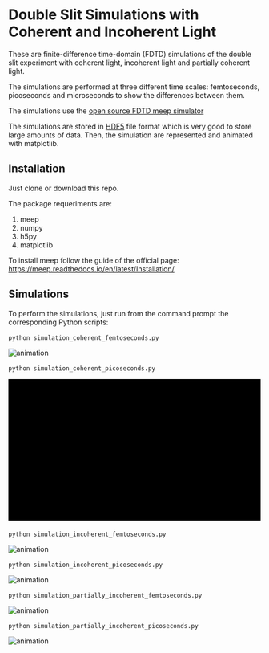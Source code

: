 # Double Slit Simulations with Coherent and Incoherent Light

These are finite-difference time-domain (FDTD) simulations of the double slit experiment with coherent light, incoherent light and partially coherent light.

The simulations are performed at three different time scales: femtoseconds, picoseconds and microseconds to show the differences between them.

The simulations use the [open source FDTD meep simulator](https://meep.readthedocs.io/en/latest/)

The simulations are stored in [HDF5](https://www.h5py.org/) file format which is very good to store large amounts of data.
Then, the simulation are represented and animated with matplotlib.


## Installation

Just clone or download this repo.

The package requeriments are:

1. meep
2. numpy
3. h5py
4. matplotlib

To install meep follow the guide of the official page: https://meep.readthedocs.io/en/latest/Installation/

## Simulations

To perform the simulations, just run from the command prompt the corresponding Python scripts:

```
python simulation_coherent_femtoseconds.py
```

![animation](/double_slit_simulations/images/gaussian_femtoseconds.gif)


```
python simulation_coherent_picoseconds.py
```

![animation](/double_slit_simulations/images/gaussian_picoseconds.gif)


```
python simulation_incoherent_femtoseconds.py
```

![animation](/double_slit_simulations/images/incoherent_femtoseconds.gif)


```
python simulation_incoherent_picoseconds.py
```

![animation](/double_slit_simulations/images/incoherent_picoseconds.gif)

```
python simulation_partially_incoherent_femtoseconds.py
```

![animation](/double_slit_simulations/images/partially_coherent_femtoseconds.gif)


```
python simulation_partially_incoherent_picoseconds.py
```

![animation](/double_slit_simulations/images/partially_coherent_picoseconds.gif)



